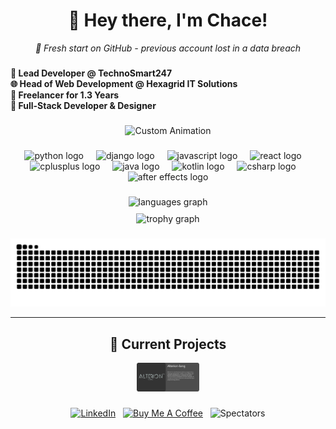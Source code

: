 <h1 align="center">👋 Hey there, I'm Chace!</h1>

<p align="center"> 
  <em>🔄 Fresh start on GitHub - previous account lost in a data breach</em><br>
</p>

###
 
<h4 align="left">💼 Lead Developer @ TechnoSmart247 <br>🌐 Head of Web Development @ Hexagrid IT Solutions<br>🚀 Freelancer for 1.3 Years<br>🎨 Full-Stack Developer & Designer</h4>

###

<!-- Artist Credit[:https://masimar00.tumblr.com/post/715578465638842368 ]-->
<div align="center">
  <img style="width: 200%;" height="425" src="./assets/animated user gif.gif" alt="Custom Animation"  />
</div>

###

<div align="center">
  <img src="https://cdn.jsdelivr.net/gh/devicons/devicon/icons/python/python-original.svg" height="60" alt="python logo"  />
  <img width="12" />
  <img src="https://cdn.jsdelivr.net/gh/devicons/devicon/icons/django/django-plain.svg" height="60" alt="django logo"  />
  <img width="12" />
  <img src="https://cdn.jsdelivr.net/gh/devicons/devicon/icons/javascript/javascript-original.svg" height="60" alt="javascript logo"  />
  <img width="12" />
  <img src="https://cdn.jsdelivr.net/gh/devicons/devicon/icons/react/react-original.svg" height="60" alt="react logo"  />
  <img width="12" />
  <img src="https://cdn.jsdelivr.net/gh/devicons/devicon/icons/cplusplus/cplusplus-original.svg" height="60" alt="cplusplus logo"  />
  <img width="12" />
  <img src="https://cdn.jsdelivr.net/gh/devicons/devicon/icons/java/java-original.svg" height="60" alt="java logo"  />
  <img width="12" />
  <img src="https://cdn.jsdelivr.net/gh/devicons/devicon/icons/kotlin/kotlin-original.svg" height="60" alt="kotlin logo"  />
  <img width="12" />
  <img src="https://cdn.jsdelivr.net/gh/devicons/devicon/icons/csharp/csharp-original.svg" height="60" alt="csharp logo"  />
  <img width="12" />
  <img src="https://cdn.jsdelivr.net/gh/devicons/devicon/icons/aftereffects/aftereffects-original.svg" height="60" alt="after effects logo"  />
</div>

###

<div align="center">
  <img src="https://github-readme-stats.vercel.app/api/top-langs?username=Chace-Berry&locale=en&hide_title=false&layout=compact&card_width=320&langs_count=8&theme=tokyonight&hide_border=false&order=2&cache_seconds=999999999999999999999999999999999999999999999999999999999999999999999999999999999999999999999999999&count_private=true&hide=html,css,scss" height="150" alt="languages graph"  />
  
  <div style="height: 10px;"></div>
  
  <img src="https://github-profile-trophy.vercel.app?username=Chace-Berry&theme=gitdimmed&column=7&row=1&margin-w=8&margin-h=8&no-bg=false&no-frame=false&order=4" height="150" alt="trophy graph"/>
</div>

###

<picture>
  <source media="(prefers-color-scheme: dark)" srcset="https://raw.githubusercontent.com/Chace-Berry/Chace-Berry/output/github-contribution-grid-snake-dark.svg">
  <source media="(prefers-color-scheme: light)" srcset="https://raw.githubusercontent.com/Chace-Berry/Chace-Berry/output/github-contribution-grid-snake.svg">
  <img alt="github contribution grid snake animation" src="https://raw.githubusercontent.com/Chace-Berry/Chace-Berry/output/github-contribution-grid-snake-dark.svg">
</picture>

---

<div align="center">
  <h2>📂 Current Projects</h2>
  <a href="https://github.com/Chace-Berry/Alterion-lang" target="_blank">
    <picture>
      <source media="(prefers-color-scheme: dark)" srcset="./assets/card-dark.svg">
      <source media="(prefers-color-scheme: light)" srcset="./assets/card-light.svg">
      <img alt="Current Projects - Click to view Alterion-lang" src="./assets/card-dark.svg" style="width: 60%; max-width: 100px;">
    </picture>
  </a>
</div>

###

<div align="center">

[![LinkedIn](https://img.shields.io/badge/LinkedIn-Chace%20Berry-blue?logo=linkedin)](https://www.linkedin.com/in/chace-berry-2295b32a0/)
&nbsp;
[![Buy Me A Coffee](https://img.shields.io/badge/Buy%20Me%20A%20Coffee-orange?logo=buymeacoffee&logoColor=white)](https://buymeacoffee.com/chaceberry)
&nbsp;
![Spectators](https://visitor-badge.laobi.icu/badge?page_id=Chace-Berry.Chace-Berry&left_color=red&right_color=black&left_text=Spectators)

</div>

###

###
